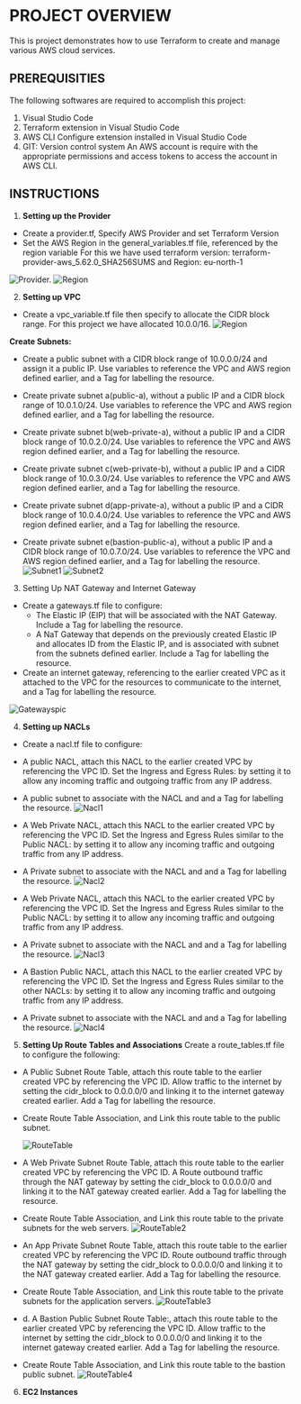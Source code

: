 # PROJECT OVERVIEW
This is project demonstrates how to use Terraform to create and manage various AWS cloud services.

## PREREQUISITIES
The following softwares are required to accomplish this project:
1. Visual Studio Code
2. Terraform extension in Visual Studio Code
3. AWS CLI Configure extension installed in Visual Studio Code
4. GIT: Version control system 
An AWS account is require with the appropriate permissions and access tokens to access the account in AWS CLI.

## INSTRUCTIONS

1. **Setting up the Provider**
- Create a provider.tf, Specify AWS Provider and set Terraform Version
- Set the AWS Region in the general_variables.tf file,  referenced by the region variable
For this we have used terraform version: terraform-provider-aws_5.62.0_SHA256SUMS and Region: eu-north-1

![Provider.](/Screenshots/Provider.png)
![Region](/Screenshots/Region%20variable.png)

2. **Setting up VPC**
- Create a vpc_variable.tf file then specify to allocate the CIDR block range. For this project we have allocated 10.0.0/16. 
![Region](/VPC%20variable.png)


**Create Subnets:**
 - Create a public subnet with a CIDR block range of 10.0.0.0/24 and assign it a public IP. Use variables to reference the VPC and AWS region defined earlier, and a Tag for labelling the resource.

 - Create private subnet a(public-a), without a public IP and a CIDR block range of 10.0.1.0/24. Use variables to reference the VPC and AWS region defined earlier, and a Tag for labelling the resource.

 - Create private subnet b(web-private-a), without a public IP and a CIDR block range of 10.0.2.0/24. Use variables to reference the VPC and AWS region defined earlier, and a Tag for labelling the resource.

 - Create private subnet c(web-private-b), without a public IP and a CIDR block range of 10.0.3.0/24. Use variables to reference the VPC and AWS region defined earlier, and a Tag for labelling the resource.

  - Create private subnet d(app-private-a), without a public IP and a CIDR block range of 10.0.4.0/24. Use variables to reference the VPC and AWS region defined earlier, and a Tag for labelling the resource.

   - Create private subnet e(bastion-public-a), without a public IP and a CIDR block range of 10.0.7.0/24. Use variables to reference the VPC and AWS region defined earlier, and a Tag for labelling the resource.
   ![Subnet1](/Screenshots/Subnet%20pic%201.png)
   ![Subnet2](/Screenshots/Subnet%20pic%202.png)

   3. Setting Up NAT Gateway and Internet Gateway
   - Create a gateways.tf file to configure:
     -  The  Elastic IP (EIP) that will be associated with the NAT Gateway. Include a Tag for labelling the resource.
     - A NaT Gateway that depends on the previously created Elastic IP and allocates ID from the Elastic IP, and is associated with subnet from the subnets defined earlier. Include a Tag for labelling the resource.
   - Create an internet gateway, referencing to the earlier created VPC as it attached to the VPC for the resources to communicate to the internet, and a Tag for labelling the resource.

 ![Gatewayspic](/Screenshots/Gateways%20pic.png)

4. **Setting up NACLs**

- Create a nacl.tf file to configure: 
 - A public NACL, attach this NACL to the earlier created VPC by referencing the VPC ID. Set the Ingress and Egress Rules: by setting it to allow any incoming traffic and outgoing traffic from any IP address.
  - A public subnet to associate with the NACL and and a Tag for labelling the resource.
   ![Nacl1](/Screenshots/NACL%201.png)

 - A Web Private NACL, attach this NACL to the earlier created VPC by referencing the VPC ID. Set the Ingress and Egress Rules similar to the Public NACL: by setting it to allow any incoming traffic and outgoing traffic from any IP address.
  - A Private subnet to associate with the NACL and and a Tag for labelling the resource.
  ![Nacl2](/Screenshots/NACL%202.png)

   - A Web Private NACL, attach this NACL to the earlier created VPC by referencing the VPC ID. Set the Ingress and Egress Rules similar to the Public NACL: by setting it to allow any incoming traffic and outgoing traffic from any IP address.
  - A Private subnet to associate with the NACL and and a Tag for labelling the resource.
  ![Nacl3](/Screenshots/NACL%203.png)

   - A Bastion Public NACL, attach this NACL to the earlier created VPC by referencing the VPC ID. Set the Ingress and Egress Rules similar to the other NACLs: by setting it to allow any incoming traffic and outgoing traffic from any IP address.
  - A Private subnet to associate with the NACL and and a Tag for labelling the resource.
  ![Nacl4](/Screenshots/NACL%204.png)


5. **Setting Up Route Tables and Associations**
Create a route_tables.tf file to configure the following:
 - A Public Subnet Route Table, attach this route table to the  earlier created VPC by referencing the VPC ID.  Allow traffic to the internet by setting the cidr_block to 0.0.0.0/0 and linking it to the internet gateway created earlier. Add a Tag for labelling the resource.
  - Create Route Table Association, and Link this route table to the public subnet.

    ![RouteTable](/Screenshots/RT%201.png)

 - A Web Private Subnet Route Table, attach this route table to the earlier created VPC by referencing the VPC ID.  A Route outbound traffic through the NAT gateway by setting the cidr_block to 0.0.0.0/0 and linking it to the NAT gateway created earlier. Add a Tag for labelling the resource.
  - Create Route Table Association, and Link this route table to the private subnets for the web servers.
   ![RouteTable2](/Screenshots/RT%202.png)


 - An App Private Subnet Route Table, attach this route table to the  earlier created VPC by referencing the VPC ID.  Route outbound traffic through the NAT gateway by setting the cidr_block to 0.0.0.0/0 and linking it to the NAT gateway created earlier. Add a Tag for labelling the resource.
  - Create Route Table Association, and Link this route table to the private subnets for the application servers.
   ![RouteTable3](/Screenshots/RT%203.png)

 - d.  A Bastion Public Subnet Route Table:, attach this route table to the  earlier created VPC by referencing the VPC ID.  Allow traffic to the internet by setting the cidr_block to 0.0.0.0/0 and linking it to the internet gateway created earlier. Add a Tag for labelling the resource.
  - Create Route Table Association, and Link this route table to the bastion public subnet.
   ![RouteTable4](/Screenshots/RT%204.png)

6. **EC2 Instances**




  







